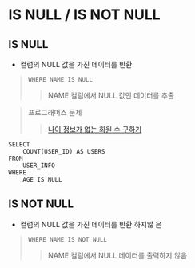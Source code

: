 # IS NULL / IS NOT NULL

## IS NULL
- 컬럼의 NULL 값을 가진 데이터를 반환
> `WHERE NAME IS NULL`
>> NAME 컬럼에서 NULL 값인 데이터를 추출

> 프로그래머스 문제
>>[나이 정보가 없는 회원 수 구하기
](https://school.programmers.co.kr/learn/courses/30/lessons/131528)
```
SELECT
    COUNT(USER_ID) AS USERS
FROM 
    USER_INFO 
WHERE
    AGE IS NULL
```

## IS NOT NULL
- 컬럼의 NULL 값을 가진 데이터를 반환 하지않 은
> `WHERE NAME IS NOT NULL`
>> NAME 컬럼에서 NULL 데이터를 출력하지 않음